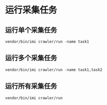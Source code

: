 # 运行采集任务

## 运行单个采集任务

`vendor/bin/imi crawler/run -name task1`

## 运行多个采集任务

`vendor/bin/imi crawler/run -name task1,task2`

## 运行所有采集任务

`vendor/bin/imi crawler/run`
